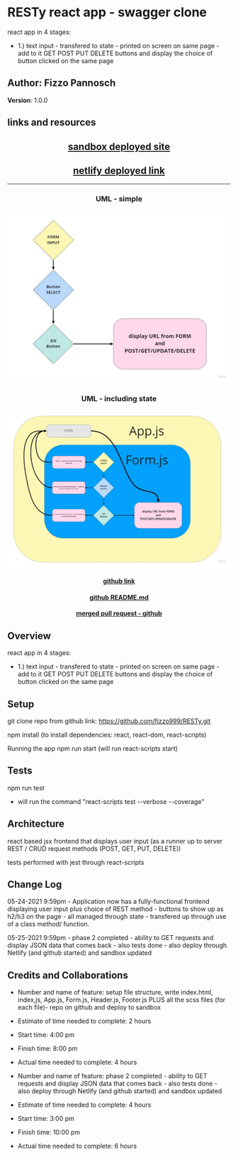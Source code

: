 # RESTy react app - swagger clone

react app in 4 stages:

- 1.) text input - transfered to state - printed on screen on same page - add to it GET POST PUT DELETE buttons and display the choice of button clicked on the same page

## Author: Fizzo Pannosch

**Version**: 1.0.0

<!-- (increment the patch/fix version number if you make more commits past your first submission) -->

## links and resources

## <center> [sandbox deployed site](https://codesandbox.io/s/festive-leaf-t0stu) </center>

## <center> [netlify deployed link](https://app.netlify.com/sites/nifty-bartik-ec9bd4/deploys/60adc328de636832fc8357ac) </center>

<hr>

### <center> UML - simple </center>

![UML - simple](public/assets/RESTy-1-UML.jpg)

### <center> UML - including state </center>

![UML - including state](public/assets/RESTy-2-UML.jpg)

#### <center> [github link](https://github.com/fizzo999/RESTy) </center>

#### <center> [github README.md](https://github.com/fizzo999/RESTy/blob/main/README.md) </center>

#### <center> [merged pull request - github](https://github.com/fizzo999/auth-api/pull/2) </center>

<!-- ## <center> UML DIAGRAM </center>

![web request response cycle diagram 001](./src/assets/1693signup-UMI.PNG)
![web request response cycle diagram 002](./src/assets/1692signin-UMI.PNG)
![web request response cycle diagram 003](./src/assets/1691users-UMI.PNG) -->

## Overview

react app in 4 stages:

- 1.) text input - transfered to state - printed on screen on same page - add to it GET POST PUT DELETE buttons and display the choice of button clicked on the same page

## Setup

git clone repo from github link:
https://github.com/fizzo999/RESTy.git

npm install
(to install dependencies: react, react-dom, react-scripts)

Running the app
npm run start (will run react-scripts start)

## Tests

npm run test

- will run the command "react-scripts test --verbose --coverage"

## Architecture

react based jsx frontend that displays user input (as a runner up to server REST / CRUD request methods (POST, GET, PUT, DELETE))

tests performed with jest through react-scripts

## Change Log

05-24-2021 9:59pm - Application now has a fully-functional frontend displaying user input plus choice of REST method - buttons to show up as h2/h3 on the page - all managed through state - transfered up through use of a class method/ function.

05-25-2021 9:59pm - phase 2 completed - ability to GET requests and display JSON data that comes back - also tests done - also deploy through Netlify (and github started) and sandbox updated

## Credits and Collaborations

- Number and name of feature: setup file structure, write index.html, index,js, App.js, Form.js, Header.js, Footer.js PLUS all the scss files (for each file)- repo on github and deploy to sandbox
- Estimate of time needed to complete: 2 hours
- Start time: 4:00 pm
- Finish time: 8:00 pm
- Actual time needed to complete: 4 hours

- Number and name of feature: phase 2 completed - ability to GET requests and display JSON data that comes back - also tests done - also deploy through Netlify (and github started) and sandbox updated
- Estimate of time needed to complete: 4 hours
- Start time: 3:00 pm
- Finish time: 10:00 pm
- Actual time needed to complete: 6 hours
